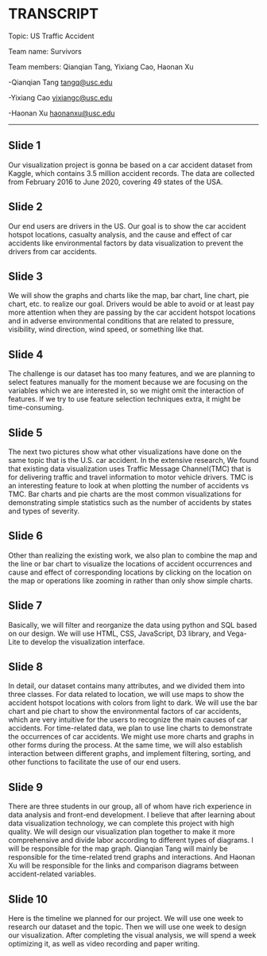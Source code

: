 # TRANSCRIPT

Topic: US Traffic Accident

Team name: Survivors

Team members: Qianqian Tang, Yixiang Cao, Haonan Xu


-Qianqian Tang <tangq@usc.edu>

-Yixiang Cao <yixiangc@usc.edu>

-Haonan Xu <haonanxu@usc.edu>

---

## Slide 1
Our visualization project is gonna be based on a car accident dataset from Kaggle, which contains 3.5 million accident records. The data are collected from February 2016 to June 2020, covering 49 states of the USA.
## Slide 2
Our end users are drivers in the US. Our goal is to show the car accident hotspot locations, casualty analysis, and the cause and effect of car accidents like environmental factors by data visualization to prevent the drivers from car accidents.
## Slide 3
We will show the graphs and charts like the map, bar chart, line chart, pie chart, etc. to realize our goal. Drivers would be able to avoid or at least pay more attention when they are passing by the car accident hotspot locations and in adverse environmental conditions that are related to pressure, visibility, wind direction, wind speed, or something like that.
## Slide 4
The challenge is our dataset has too many features, and we are planning to select features manually for the moment because we are focusing on the variables which we are interested in, so we might omit the interaction of features. If we try to use feature selection techniques extra, it might be time-consuming.
## Slide 5
The next two pictures show what other visualizations have done on the same topic that is the U.S. car accident. In the extensive research, We found that existing data visualization uses Traffic Message Channel(TMC) that is for delivering traffic and travel information to motor vehicle drivers. TMC is an interesting feature to look at when plotting the number of accidents vs TMC. Bar charts and pie charts are the most common visualizations for demonstrating simple statistics such as the number of accidents by states and types of severity.
## Slide 6
Other than realizing the existing work, we also plan to combine the map and the line or bar chart to visualize the locations of accident occurrences and cause and effect of corresponding locations by clicking on the location on the map or operations like zooming in rather than only show simple charts.  
## Slide 7
Basically, we will filter and reorganize the data using python and SQL based on our design. We will use HTML, CSS, JavaScript, D3 library, and Vega-Lite to develop the visualization interface.
## Slide 8
In detail, our dataset contains many attributes, and we divided them into three classes. For data related to location, we will use maps to show the accident hotspot locations with colors from light to dark. We will use the bar chart and pie chart to show the environmental factors of car accidents, which are very intuitive for the users to recognize the main causes of car accidents. For time-related data, we plan to use line charts to demonstrate the occurrences of car accidents. We might use more charts and graphs in other forms during the process. At the same time, we will also establish interaction between different graphs, and implement filtering, sorting, and other functions to facilitate the use of our end users. 
## Slide 9
There are three students in our group, all of whom have rich experience in data analysis and front-end development. I believe that after learning about data visualization technology, we can complete this project with high quality. 
We will design our visualization plan together to make it more comprehensive and divide labor according to different types of diagrams. 
I will be responsible for the map graph. Qianqian Tang will mainly be responsible for the time-related trend graphs and interactions. And Haonan Xu will be responsible for the links and comparison diagrams between accident-related variables.
## Slide 10
Here is the timeline we planned for our project. We will use one week to research our dataset and the topic. Then we will use one week to design our visualization. 
After completing the visual analysis, we will spend a week optimizing it, as well as video recording and paper writing. 